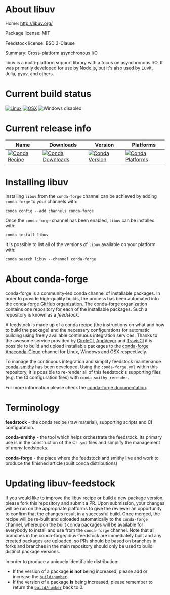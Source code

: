 About libuv
===========

Home: http://libuv.org/

Package license: MIT

Feedstock license: BSD 3-Clause

Summary: Cross-platform asynchronous I/O

libuv is a multi-platform support library with a focus on asynchronous I/O.
It was primarily developed for use by Node.js, but it's also used by Luvit,
Julia, pyuv, and others.


Current build status
====================

[![Linux](https://img.shields.io/circleci/project/github/conda-forge/libuv-feedstock/master.svg?label=Linux)](https://circleci.com/gh/conda-forge/libuv-feedstock)
[![OSX](https://img.shields.io/travis/conda-forge/libuv-feedstock/master.svg?label=macOS)](https://travis-ci.org/conda-forge/libuv-feedstock)
![Windows disabled](https://img.shields.io/badge/Windows-disabled-lightgrey.svg)

Current release info
====================

| Name | Downloads | Version | Platforms |
| --- | --- | --- | --- |
| [![Conda Recipe](https://img.shields.io/badge/recipe-libuv-green.svg)](https://anaconda.org/conda-forge/libuv) | [![Conda Downloads](https://img.shields.io/conda/dn/conda-forge/libuv.svg)](https://anaconda.org/conda-forge/libuv) | [![Conda Version](https://img.shields.io/conda/vn/conda-forge/libuv.svg)](https://anaconda.org/conda-forge/libuv) | [![Conda Platforms](https://img.shields.io/conda/pn/conda-forge/libuv.svg)](https://anaconda.org/conda-forge/libuv) |

Installing libuv
================

Installing `libuv` from the `conda-forge` channel can be achieved by adding `conda-forge` to your channels with:

```
conda config --add channels conda-forge
```

Once the `conda-forge` channel has been enabled, `libuv` can be installed with:

```
conda install libuv
```

It is possible to list all of the versions of `libuv` available on your platform with:

```
conda search libuv --channel conda-forge
```


About conda-forge
=================

conda-forge is a community-led conda channel of installable packages.
In order to provide high-quality builds, the process has been automated into the
conda-forge GitHub organization. The conda-forge organization contains one repository
for each of the installable packages. Such a repository is known as a *feedstock*.

A feedstock is made up of a conda recipe (the instructions on what and how to build
the package) and the necessary configurations for automatic building using freely
available continuous integration services. Thanks to the awesome service provided by
[CircleCI](https://circleci.com/), [AppVeyor](https://www.appveyor.com/)
and [TravisCI](https://travis-ci.org/) it is possible to build and upload installable
packages to the [conda-forge](https://anaconda.org/conda-forge)
[Anaconda-Cloud](https://anaconda.org/) channel for Linux, Windows and OSX respectively.

To manage the continuous integration and simplify feedstock maintenance
[conda-smithy](https://github.com/conda-forge/conda-smithy) has been developed.
Using the ``conda-forge.yml`` within this repository, it is possible to re-render all of
this feedstock's supporting files (e.g. the CI configuration files) with ``conda smithy rerender``.

For more information please check the [conda-forge documentation](https://conda-forge.org/docs/).

Terminology
===========

**feedstock** - the conda recipe (raw material), supporting scripts and CI configuration.

**conda-smithy** - the tool which helps orchestrate the feedstock.
                   Its primary use is in the construction of the CI ``.yml`` files
                   and simplify the management of *many* feedstocks.

**conda-forge** - the place where the feedstock and smithy live and work to
                  produce the finished article (built conda distributions)


Updating libuv-feedstock
========================

If you would like to improve the libuv recipe or build a new
package version, please fork this repository and submit a PR. Upon submission,
your changes will be run on the appropriate platforms to give the reviewer an
opportunity to confirm that the changes result in a successful build. Once
merged, the recipe will be re-built and uploaded automatically to the
`conda-forge` channel, whereupon the built conda packages will be available for
everybody to install and use from the `conda-forge` channel.
Note that all branches in the conda-forge/libuv-feedstock are
immediately built and any created packages are uploaded, so PRs should be based
on branches in forks and branches in the main repository should only be used to
build distinct package versions.

In order to produce a uniquely identifiable distribution:
 * If the version of a package **is not** being increased, please add or increase
   the [``build/number``](https://conda.io/docs/user-guide/tasks/build-packages/define-metadata.html#build-number-and-string).
 * If the version of a package **is** being increased, please remember to return
   the [``build/number``](https://conda.io/docs/user-guide/tasks/build-packages/define-metadata.html#build-number-and-string)
   back to 0.
